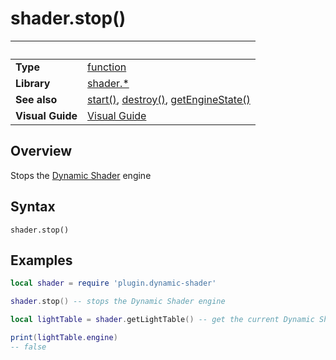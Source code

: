 # shader.stop()

|                      | &nbsp; 
| -------------------- | ---------------------------------------------------------------
| __Type__             | [function](http://docs.coronalabs.com/api/type/Function.html)
| __Library__          | [shader.*](README.md)
| __See also__         | [start()](start.markdown), [destroy()](destroy.markdown), [getEngineState()](getEngineState.markdown)
| __Visual Guide__     | [Visual Guide](http://dynamicshader.com/)


## Overview

Stops the [Dynamic Shader](README.md) engine

## Syntax

	shader.stop()

## Examples

``````lua
local shader = require 'plugin.dynamic-shader'

shader.stop() -- stops the Dynamic Shader engine

local lightTable = shader.getLightTable() -- get the current Dynamic Shader values

print(lightTable.engine)
-- false


``````
